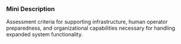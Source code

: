 ### Mini Description

Assessment criteria for supporting infrastructure, human operator preparedness, and organizational capabilities necessary for handling expanded system functionality.
